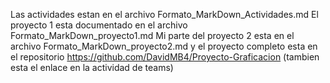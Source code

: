 Las actividades estan en el archivo Formato_MarkDown_Actividades.md
El proyecto 1 esta documentado en el archivo Formato_MarkDown_proyecto1.md
Mi parte del proyecto 2 esta en el archivo Formato_MarkDown_proyecto2.md y el proyecto completo esta en el repositorio https://github.com/DavidMB4/Proyecto-Graficacion (tambien esta el enlace en la actividad de teams)
